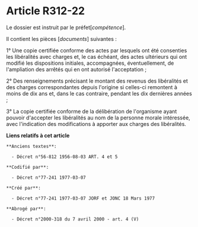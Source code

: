 # Article R312-22

Le dossier est instruit par le préfet[*compétence*].

Il contient les pièces [*documents*] suivantes :

1° Une copie certifiée conforme des actes par lesquels ont été consenties les libéralités avec charges et, le cas échéant,
des actes ultérieurs qui ont modifié les dispositions initiales, accompagnées, éventuellement, de l'ampliation des arrêtés
qui en ont autorisé l'acceptation ;

2° Des renseignements précisant le montant des revenus des libéralités et des charges correspondantes depuis l'origine si
celles-ci remontent à moins de dix ans et, dans le cas contraire, pendant les dix dernières années ;

3° La copie certifiée conforme de la délibération de l'organisme ayant pouvoir d'accepter les libéralités au nom de la
personne morale intéressée, avec l'indication des modifications à apporter aux charges des libéralités.

**Liens relatifs à cet article**

	**Anciens textes**:

	  - Décret n°56-812 1956-08-03 ART. 4 et 5

	**Codifié par**:

	  - Décret n°77-241 1977-03-07

	**Créé par**:

	  - Décret n°77-241 1977-03-07 JORF et JONC 18 Mars 1977

	**Abrogé par**:

	  - Décret n°2000-318 du 7 avril 2000 - art. 4 (V)
